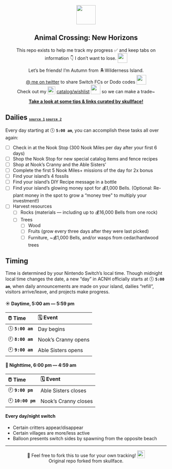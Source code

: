 <p align="center">
  <img src="https://user-images.githubusercontent.com/221550/78463601-b452d000-76ac-11ea-85b6-fa5f50e33d2d.png" width="60" height="60">
</p>

<h2 align="center">
  Animal Crossing: New Horizons
</h2>

<p align="center">
  This repo exists to help me track my progress ✅ and keep tabs on information 👇 I don’t want to lose.
  <img src="https://user-images.githubusercontent.com/221550/79899054-33991100-83da-11ea-8427-4eb1e5b8df46.png" height="30" width="30" valign="bottom"> 
<p align="center"> 
  Let’s be friends! I’m Autumn from 🏝Wilderness Island.
<br>
<a href="https://twitter.com/intent/tweet?text=%40fluted_%20hey%2C%20I%20wanna%20be%20ACNH%20friends!">
  @ me on twitter</a> to share Switch FCs or Dodo codes 
  <img src="https://user-images.githubusercontent.com/221550/79899331-a7d3b480-83da-11ea-9bb1-d74d4032bf82.png" height="30" width="30" valign="bottom"> 
<br> 
  Check out my <img src="https://user-images.githubusercontent.com/221550/79899055-3431a780-83da-11ea-9bdd-3630d7f8e7bc.png" height="24" width="24" valign="bottom"> <a href="https://nookazon.com/profile/2016487187/wishlist">catalog/wishlist</a> <img src="https://user-images.githubusercontent.com/221550/79901652-1fefa980-83de-11ea-8001-1252ddb553a9.png" height="30" width="30" valign="bottom"> so we can make a trade~
</p>

<p align="center">
  <strong><a href="https://github.com/skullface/awesome-acnh">
  Take a look at some tips & links curated by skullface!</a></strong>
</p>

## Dailies <sub><sup><sub>[`source 1`](https://www.polygon.com/animal-crossing-new-horizons-switch-acnh-guide/2020/3/20/21162973/day-dailies-fossils-money-rock-bells-furniture) [`source 2`](https://c.eev.ee/acnh-companion/#tips)</sub></sup></sub>
Every day starting at 🕔 **`5:00 am`**, you can accomplish these tasks all over again:

* [ ] Check in at the Nook Stop (300 Nook Miles per day after your first 6 days)
* [ ] Shop the Nook Stop for new special catalog items and fence recipes
* [ ] Shop at Nook’s Cranny and the Able Sisters’
* [ ] Complete the first 5 Nook Miles+ missions of the day for 2x bonus
* [ ] Find your island’s 4 fossils
* [ ] Find your island’s DIY Recipe message in a bottle
* [ ] Find your island’s glowing money spot for 💰1,000 Bells. (Optional: Re-plant money in the spot to grow a “money tree" to multiply your investment!)
* [ ] Harvest resources
  * [ ] Rocks (materials — including up to 💰16,000 Bells from one rock)
  * [ ] Trees
    * [ ] Wood
    * [ ] Fruits (grow every three days after they were last picked)
    * [ ] Furniture, ~💰1,000 Bells, and/or wasps from cedar/hardwood trees

## Timing

Time is determined by your Nintendo Switch’s local time. Though midnight local time changes the date, a new “day” in ACNH officially starts at 🕔 **`5:00 am`**, when daily announcements are made on your island, dailies “refill”, visitors arrive/leave, and projects make progress.

#### ☀️ Daytime, 5:00 am — 5:59 pm
| ⏰ Time | 🗓️ Event |
| :--- | :--- | 
| 🕔 **`5:00 am`** | Day begins |
| 🕘 **`8:00 am`** | Nook’s Cranny opens |
| 🕙 **`9:00 am`** | Able Sisters opens |

#### 🌙 Nighttime, 6:00 pm — 4:59 am
| ⏰ Time | 🗓️ Event |
| :--- | :--- | 
| 🕘 **`9:00 pm`** | Able Sisters closes |
| 🕙 **`10:00 pm`** | Nook’s Cranny closes |

#### Every day/night switch
* Certain critters appear/disappear
* Certain villages are more/less active
* Balloon presents switch sides by spawning from the opposite beach

---

<p align="center"> 💖 Feel free to fork this to use for your own tracking! <img src="https://user-images.githubusercontent.com/221550/79898529-64c51180-83d9-11ea-8c7c-cb266ddd0999.png" height="24" width="24" valign="bottom">
<br>Original repo forked from skullface.